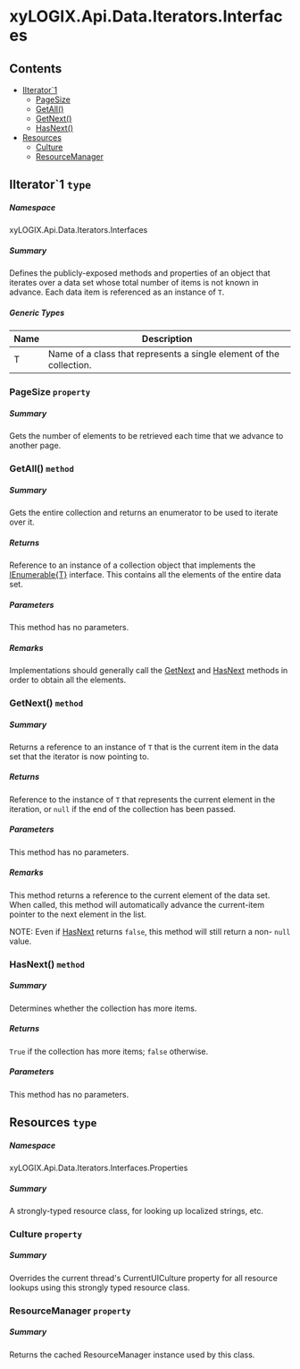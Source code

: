 <a name='assembly'></a>
# xyLOGIX.Api.Data.Iterators.Interfaces

## Contents

- [IIterator\`1](#T-xyLOGIX-Api-Data-Iterators-Interfaces-IIterator`1 'xyLOGIX.Api.Data.Iterators.Interfaces.IIterator`1')
  - [PageSize](#P-xyLOGIX-Api-Data-Iterators-Interfaces-IIterator`1-PageSize 'xyLOGIX.Api.Data.Iterators.Interfaces.IIterator`1.PageSize')
  - [GetAll()](#M-xyLOGIX-Api-Data-Iterators-Interfaces-IIterator`1-GetAll 'xyLOGIX.Api.Data.Iterators.Interfaces.IIterator`1.GetAll')
  - [GetNext()](#M-xyLOGIX-Api-Data-Iterators-Interfaces-IIterator`1-GetNext 'xyLOGIX.Api.Data.Iterators.Interfaces.IIterator`1.GetNext')
  - [HasNext()](#M-xyLOGIX-Api-Data-Iterators-Interfaces-IIterator`1-HasNext 'xyLOGIX.Api.Data.Iterators.Interfaces.IIterator`1.HasNext')
- [Resources](#T-xyLOGIX-Api-Data-Iterators-Interfaces-Properties-Resources 'xyLOGIX.Api.Data.Iterators.Interfaces.Properties.Resources')
  - [Culture](#P-xyLOGIX-Api-Data-Iterators-Interfaces-Properties-Resources-Culture 'xyLOGIX.Api.Data.Iterators.Interfaces.Properties.Resources.Culture')
  - [ResourceManager](#P-xyLOGIX-Api-Data-Iterators-Interfaces-Properties-Resources-ResourceManager 'xyLOGIX.Api.Data.Iterators.Interfaces.Properties.Resources.ResourceManager')

<a name='T-xyLOGIX-Api-Data-Iterators-Interfaces-IIterator`1'></a>
## IIterator\`1 `type`

##### Namespace

xyLOGIX.Api.Data.Iterators.Interfaces

##### Summary

Defines the publicly-exposed methods and properties of an object that
iterates over a data set whose total number of items is not known in
advance. Each data item is referenced as an instance of `T`.

##### Generic Types

| Name | Description |
| ---- | ----------- |
| T | Name of a class that represents a single element of the collection. |

<a name='P-xyLOGIX-Api-Data-Iterators-Interfaces-IIterator`1-PageSize'></a>
### PageSize `property`

##### Summary

Gets the number of elements to be retrieved each time that we
advance to another page.

<a name='M-xyLOGIX-Api-Data-Iterators-Interfaces-IIterator`1-GetAll'></a>
### GetAll() `method`

##### Summary

Gets the entire collection and returns an enumerator to be used to
iterate over it.

##### Returns

Reference to an instance of a collection object that implements the
[IEnumerable{T}](http://msdn.microsoft.com/query/dev14.query?appId=Dev14IDEF1&l=EN-US&k=k:System.Collections.Generic.IEnumerable 'System.Collections.Generic.IEnumerable{T}') interface.
This contains all the elements of the entire data set.

##### Parameters

This method has no parameters.

##### Remarks

Implementations should generally call the [GetNext](#M-xyLOGIX-Api-Data-Iterators-Interfaces-IIterator-GetNext 'xyLOGIX.Api.Data.Iterators.Interfaces.IIterator.GetNext')
and [HasNext](#M-xyLOGIX-Api-Data-Iterators-Interfaces-IIterator-HasNext 'xyLOGIX.Api.Data.Iterators.Interfaces.IIterator.HasNext')
methods in order to obtain all the elements.

<a name='M-xyLOGIX-Api-Data-Iterators-Interfaces-IIterator`1-GetNext'></a>
### GetNext() `method`

##### Summary

Returns a reference to an instance of `T` that
is the current item in the data set that the iterator is now
pointing to.

##### Returns

Reference to the instance of `T` that
represents the current element in the iteration, or `null` if
the end of the collection has been passed.

##### Parameters

This method has no parameters.

##### Remarks

This method returns a reference to the current element of the data
set. When called, this method will automatically advance the
current-item pointer to the next element in the list.



NOTE: Even if [HasNext](#M-xyLOGIX-Api-Data-Iterators-Interfaces-IIterator-HasNext 'xyLOGIX.Api.Data.Iterators.Interfaces.IIterator.HasNext')
returns `false`, this method will still return a non-
`null` value.

<a name='M-xyLOGIX-Api-Data-Iterators-Interfaces-IIterator`1-HasNext'></a>
### HasNext() `method`

##### Summary

Determines whether the collection has more items.

##### Returns

`True` if the collection has more items; `false` otherwise.

##### Parameters

This method has no parameters.

<a name='T-xyLOGIX-Api-Data-Iterators-Interfaces-Properties-Resources'></a>
## Resources `type`

##### Namespace

xyLOGIX.Api.Data.Iterators.Interfaces.Properties

##### Summary

A strongly-typed resource class, for looking up localized strings, etc.

<a name='P-xyLOGIX-Api-Data-Iterators-Interfaces-Properties-Resources-Culture'></a>
### Culture `property`

##### Summary

Overrides the current thread's CurrentUICulture property for all
  resource lookups using this strongly typed resource class.

<a name='P-xyLOGIX-Api-Data-Iterators-Interfaces-Properties-Resources-ResourceManager'></a>
### ResourceManager `property`

##### Summary

Returns the cached ResourceManager instance used by this class.
